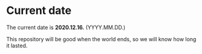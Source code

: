 # Current date

The current date is **2020.12.16.** (YYYY.MM.DD.)

This repository will be good when the world ends, so we will know how long it lasted.